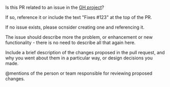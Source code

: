 Is this PR related to an issue in the [GH project](https://github.com/users/andrewdavidmackenzie/projects/2/views/1)?

If so, reference it or include the text "Fixes #123" at the top of the PR.

If no issue exists, please ocnsider creating one and referencing it.

The issue should describe more the problem, or enhancement or new functionality - there is no need to describe 
all that again here.

Include a brief description of the changes proposed in the pull request, and why you went about them in a particular way,
or design decisions you made.

@mentions of the person or team responsible for reviewing proposed changes.
